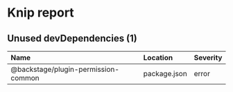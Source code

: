 # Knip report

## Unused devDependencies (1)

| Name | Location | Severity |
| :---------------------------------- | :----------- | :------- |
| @backstage/plugin-permission-common | package.json | error |

